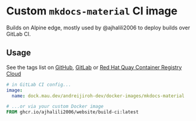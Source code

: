 # Custom `mkdocs-material` CI image

Builds on Alpine edge, mostly used by @ajhalili2006 to deploy builds over GitLab CI.

## Usage

See the tags list on [GitHub][ghcr], [GitLab][maudev] or [Red Hat Quay Container Registry Cloud][quay]

[ghcr]: https://github.com/andreijiroh-dev/docker-images/pkgs/container/docker-images%2Fmkdocs-material/versions
[quay]: https://quay.io/repository/ajhalili2006/mkdocs-material-build-ci?tab=tags
[maudev]: https://mau.dev/andreijiroh-dev/docker-images

```yaml
# in GitLab CI config...
image:
  name: dock.mau.dev/andreijiroh-dev/docker-images/mkdocs-material
```

```dockerfile
# ...or via your custom Docker image
FROM ghcr.io/ajhalili2006/website/build-ci:latest
```
